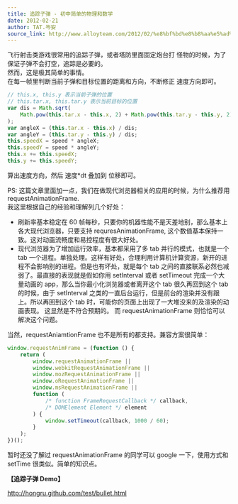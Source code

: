 ```yaml
---
title: 追踪子弹 - 初中简单的物理和数学
date: 2012-02-21
author: TAT.岑安
source_link: http://www.alloyteam.com/2012/02/%e8%bf%bd%e8%b8%aa%e5%ad%90%e5%bc%b9-%e5%88%9d%e4%b8%ad%e7%ae%80%e5%8d%95%e7%9a%84%e7%89%a9%e7%90%86%e5%92%8c%e6%95%b0%e5%ad%a6/
---
```


<!-- {% raw %} - for jekyll -->

飞行射击类游戏很常用的追踪子弹，或者塔防里面固定炮台打 怪物的时候，为了保证子弹不会打空，追踪是必要的。  
然而，这是极其简单的事情。  
在每一帧里判断当前子弹和目标位置的距离和方向，不断修正 速度方向即可。

```javascript
// this.x, this.y 表示当前子弹的位置
// this.tar.x, this.tar.y 表示当前目标的位置
var dis = Math.sqrt(
    Math.pow(this.tar.x - this.x, 2) + Math.pow(this.tar.y - this.y, 2)
);
var angleX = (this.tar.x - this.x) / dis;
var angleY = (this.tar.y - this.y) / dis;
this.speedX = speed * angleX;
this.speedY = speed * angleY;
this.x += this.speedX;
this.y += this.speedY;
```

算出速度方向，然后 速度\*dt 叠加到 位移即可。

PS: 这篇文章里面加一点，我们在做现代浏览器相关的应用的时候，为什么推荐用 requestAnimationFrame.  
我这里根据自己的经验和理解列几个好处：

-   刷新率基本稳定在 60 帧每秒，只要你的机器性能不是天差地别，那么基本上各大现代浏览器，只要支持 requresAnimationFrame, 这个数值基本保持一致。这对动画流畅度和易控程度有很大好处。
-   现代浏览器为了增加运行效率，基本都采用了多 tab 并行的模式，也就是一个 tab 一个进程。单独处理。这样有好处，合理利用计算机计算资源，新开的进程不会影响别的进程。但是也有坏处，就是每个 tab 之间的直接联系必然也减弱了。最直接的表现就是假如你用 setInterval 或者 setTimeout 完成一个大量动画的 app，那么当你最小化浏览器或者离开这个 tab 很久再回到这个 tab 的时候，由于 setInterval 之类的一直后台运行，但是前台的渲染并没有跟上。所以再回到这个 tab 时，可能你的页面上出现了一大堆没来的及渲染的动画表现。 这显然是不符合预期的。 而 requestAnimationFrame 则恰恰可以解决这个问题。

当然，requestAniamtionFrame 也不是所有的都支持。兼容方案很简单：

```javascript
window.requestAnimFrame = (function () {
    return (
        window.requestAnimationFrame ||
        window.webkitRequestAnimationFrame ||
        window.mozRequestAnimationFrame ||
        window.oRequestAnimationFrame ||
        window.msRequestAnimationFrame ||
        function (
            /* function FrameRequestCallback */ callback,
            /* DOMElement Element */ element
        ) {
            window.setTimeout(callback, 1000 / 60);
        }
    );
})();
```

暂时还没了解过 requestAnimationFrame 的同学可以 google 一下，使用方式和 setTime 很类似。简单的知识点。

**【追踪子弹 Demo】**

<http://hongru.github.com/test/bullet.html>

<!-- {% endraw %} - for jekyll -->